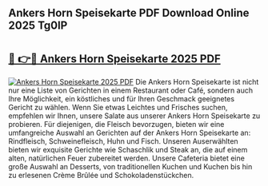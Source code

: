 ## Ankers Horn Speisekarte PDF Download Online 2025 Tg0lP

# <h2><a href="http://gce6zfx.nevu.top/?p=Ankers+Horn+Speisekarte">🔗 👉🔴 Ankers Horn Speisekarte 2025 PDF</a></h2>

[![Ankers Horn Speisekarte 2025 PDF](https://i.imgur.com/dBaPXMq.png)](http://gce6zfx.nevu.top/?p=Ankers+Horn+Speisekarte)
Die Ankers Horn Speisekarte ist nicht nur eine Liste von Gerichten in einem Restaurant oder Café, sondern auch Ihre Möglichkeit, ein köstliches und für Ihren Geschmack geeignetes Gericht zu wählen. Wenn Sie etwas Leichtes und Frisches suchen, empfehlen wir Ihnen, unsere Salate aus unserer Ankers Horn Speisekarte zu probieren. Für diejenigen, die Fleisch bevorzugen, bieten wir eine umfangreiche Auswahl an Gerichten auf der Ankers Horn Speisekarte an: Rindfleisch, Schweinefleisch, Huhn und Fisch. Unseren Auserwählten bieten wir exquisite Gerichte wie Schaschlik und Steak an, die auf einem alten, natürlichen Feuer zubereitet werden. Unsere Cafeteria bietet eine große Auswahl an Desserts, von traditionellen Kuchen und Kuchen bis hin zu erlesenen Crème Brûlée und Schokoladenstückchen.
